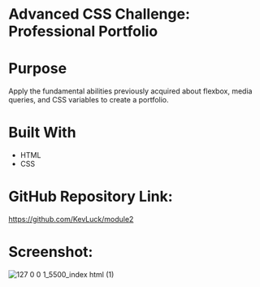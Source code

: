 # Advanced CSS Challenge: Professional Portfolio

# Purpose
Apply the fundamental abilities previously acquired about flexbox, media queries, and CSS variables to create a portfolio. 

# Built With
* HTML
* CSS

# GitHub Repository Link: 
https://github.com/KevLuck/module2

# Screenshot:
![127 0 0 1_5500_index html (1)](https://user-images.githubusercontent.com/116979866/231660756-5b188a2f-e76b-4c8d-8891-4c8a38816be7.png)
